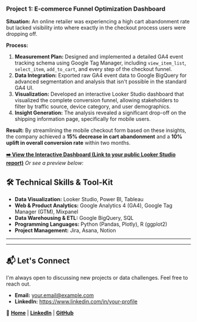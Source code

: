 ### Project 1: E-commerce Funnel Optimization Dashboard
**Situation:** An online retailer was experiencing a high cart abandonment rate but lacked visibility into where exactly in the checkout process users were dropping off.

**Process:**
1.  **Measurement Plan:** Designed and implemented a detailed GA4 event tracking schema using Google Tag Manager, including `view_item_list`, `select_item`, `add_to_cart`, and every step of the checkout funnel.
2.  **Data Integration:** Exported raw GA4 event data to Google BigQuery for advanced segmentation and analysis that isn't possible in the standard GA4 UI.
3.  **Visualization:** Developed an interactive Looker Studio dashboard that visualized the complete conversion funnel, allowing stakeholders to filter by traffic source, device category, and user demographics.
4.  **Insight Generation:** The analysis revealed a significant drop-off on the shipping information page, specifically for mobile users.

**Result:** By streamlining the mobile checkout form based on these insights, the company achieved a **15% decrease in cart abandonment** and a **10% uplift in overall conversion rate** within two months.

[**➡️ View the Interactive Dashboard (Link to your public Looker Studio report)**](https://lookerstudio.google.com/your-report-url)
*Or see a preview below:*
## 🛠️ Technical Skills & Tool-Kit

* **Data Visualization:** Looker Studio, Power BI, Tableau
* **Web & Product Analytics:** Google Analytics 4 (GA4), Google Tag Manager (GTM), Mixpanel
* **Data Warehousing & ETL:** Google BigQuery, SQL
* **Programming Languages:** Python (Pandas, Plotly), R (ggplot2)
* **Project Management:** Jira, Asana, Notion

---

---

## 📬 Let's Connect
I'm always open to discussing new projects or data challenges. Feel free to reach out.

* **Email:** [your.email@example.com](mailto:your.email@example.com)
* **LinkedIn:** <https://www.linkedin.com/in/your-profile>

🔗 **[Home](https://righi17.github.io/reprighi01)** | **[LinkedIn](https://www.linkedin.com/in/righi)** | **[GitHub](https://github.com/righi17)**

